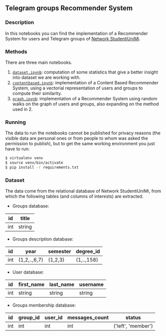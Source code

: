 ## Telegram groups Recommender System

### Description 

In this notebooks you can find the implementation of a Recommender System for users and Telegram groups of [Network StudentiUniMi](https://github.com/StudentiUniMi).

### Methods

There are three main notebooks. 

1. [`dataset.ipynb`](https://github.com/StudentiUniMi/recommender-system/tree/master/dataset.ipynb): computation of some statistics that give a better insight into dataset we are working with.
2. [`contentbased.ipynb`](https://github.com/StudentiUniMi/recommender-system/tree/master/contentbased.ipynb): implementation of a Content Based Recommender System, using a vectorial representation of users and groups to compute their similarity.
3. [`graph.ipynb`](https://github.com/StudentiUniMi/recommender-system/tree/master/graph.ipynb): implementation of a Recommender System using random walks on the graph of users and groups, also expanding on the method used in 2.

### Running

The data to run the notebooks cannot be published for privacy reasons (the visible data are personal ones or from people to whom was asked the permission to publish), but to get the same working environment you just have to run:

```bash
$ virtualenv venv
$ source venv/bin/activate
$ pip install -r requirements.txt
```

### Dataset

The data come from the relational database of Network StudentiUniMi, from which  the following tables (and columns of interests) are extracted.

- Groups database: 

|id|title|
|-|-|
|int|string|

- Groups description database:

|id|year|semester|degree_id|
|-|-|-|-|
|int|(1,2,..,6,7)|(1,2,3)|(1,..,158)|
  
- User database:

|id|first_name|last_name|username|
|-|-|-|-|
|int|string|string|string|

- Groups membership database:

|id|group_id|user_id|messages_count|status|
|-|-|-|-|-|
|int|int|int|int|('left', 'member')|

